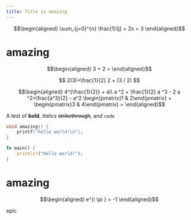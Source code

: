 ```yaml
---
title: Title is amazing
---
```


$$\begin{aligned}
 \sum_{j=0}^{n} \frac{1}{j} + 2x = 3
\end{aligned}$$

# amazing

$$\begin{aligned}
  3 + 2 =
  \end{aligned}$$

$$
  2(3)+\frac{1}{2}
  2 + (3 / 2)
  $$

$$\begin{aligned}
  4^{\frac{1}{2}} + a\\
  a ^2 + \frac{1}{2} a ^3 - 2 a ^2=\frac{a^3}{2} - a^2
  \begin{pmatrix}1 & 2\end{pmatrix} + \begin{pmatrix}3 & 4\end{pmatrix} = 
  \end{aligned}$$

A test of **bold**, *italics* ~~strikethrough~~, and `code`

``` cpp
void amazing() {
    printf("hello world!\n");
}
```

``` rust
fn main() {
    println!("Hello world!");
}
```

# amazing

$$\begin{aligned}
  e^{i \pi } = -1
  \end{aligned}$$

epic

